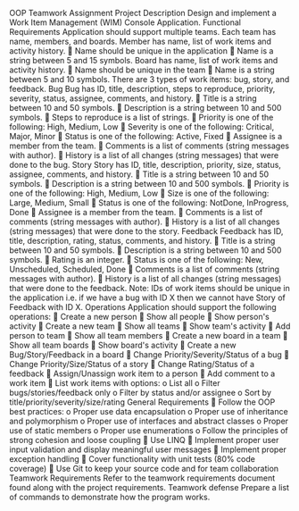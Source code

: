OOP Teamwork Assignment
Project Description
Design and implement a Work Item Management (WIM) Console Application.
Functional Requirements
Application should support multiple teams. Each team has name, members, and boards.
Member has name, list of work items and activity history.
 Name should be unique in the application
 Name is a string between 5 and 15 symbols.
Board has name, list of work items and activity history.
 Name should be unique in the team
 Name is a string between 5 and 10 symbols.
There are 3 types of work items: bug, story, and feedback.
Bug
Bug has ID, title, description, steps to reproduce, priority, severity, status, assignee, comments, and
history.
 Title is a string between 10 and 50 symbols.
 Description is a string between 10 and 500 symbols.
 Steps to reproduce is a list of strings.
 Priority is one of the following: High, Medium, Low
 Severity is one of the following: Critical, Major, Minor
 Status is one of the following: Active, Fixed
 Assignee is a member from the team.
 Comments is a list of comments (string messages with author).
 History is a list of all changes (string messages) that were done to the bug.
Story
Story has ID, title, description, priority, size, status, assignee, comments, and history.
 Title is a string between 10 and 50 symbols.
 Description is a string between 10 and 500 symbols.
 Priority is one of the following: High, Medium, Low
 Size is one of the following: Large, Medium, Small
 Status is one of the following: NotDone, InProgress, Done
 Assignee is a member from the team.
 Comments is a list of comments (string messages with author).
 History is a list of all changes (string messages) that were done to the story.
Feedback
Feedback has ID, title, description, rating, status, comments, and history.
 Title is a string between 10 and 50 symbols.
 Description is a string between 10 and 500 symbols.
 Rating is an integer.
 Status is one of the following: New, Unscheduled, Scheduled, Done
 Comments is a list of comments (string messages with author).
 History is a list of all changes (string messages) that were done to the feedback.
Note: IDs of work items should be unique in the application i.e. if we have a bug with ID X then
we cannot have Story of Feedback with ID X.
Operations
Application should support the following operations:
 Create a new person
 Show all people
 Show person's activity
 Create a new team
 Show all teams
 Show team's activity
 Add person to team
 Show all team members
 Create a new board in a team
 Show all team boards
 Show board's activity
 Create a new Bug/Story/Feedback in a board
 Change Priority/Severity/Status of a bug
 Change Priority/Size/Status of a story
 Change Rating/Status of a feedback
 Assign/Unassign work item to a person
 Add comment to a work item
 List work items with options:
o List all
o Filter bugs/stories/feedback only
o Filter by status and/or assignee
o Sort by title/priority/severity/size/rating
General Requirements
 Follow the OOP best practices:
o Proper use data encapsulation
o Proper use of inheritance and polymorphism
o Proper use of interfaces and abstract classes
o Proper use of static members
o Proper use enumerations
o Follow the principles of strong cohesion and loose
coupling
 Use LINQ
 Implement proper user input validation and display meaningful user messages
 Implement proper exception handling
 Cover functionality with unit tests (80% code coverage)
 Use Git to keep your source code and for team collaboration
Teamwork Requirements
Refer to the teamwork requirements document found along with the project requirements.
Teamwork defense
Prepare a list of commands to demonstrate how the program works.
